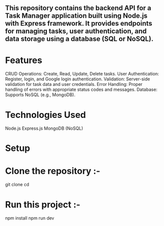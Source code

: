 ## This repository contains the backend API for a Task Manager application built using Node.js with Express framework. It provides endpoints for managing tasks, user authentication, and data storage using a database (SQL or NoSQL).

# Features
  CRUD Operations: Create, Read, Update, Delete tasks.
  User Authentication: Register, login, and Google login authentication.
  Validation: Server-side validation for task data and user credentials.
  Error Handling: Proper handling of errors with appropriate status codes and messages.
  Database: Supports NoSQL (e.g., MongoDB).

# Technologies Used
Node.js
Express.js
MongoDB (NoSQL)

# Setup
 # Clone the repository :-
  git clone <repository-url>
  cd <project-folder>

  # Run this project :-
  npm install
  npm run dev
